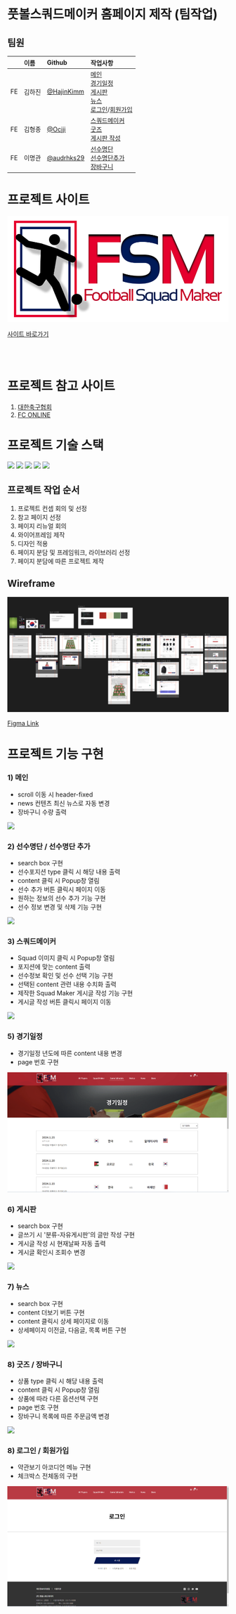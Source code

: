 # 풋볼스쿼드메이커 홈페이지 제작 (팀작업)

## 팀원

|      | 이름   | Github                                     | 작업사항                                                                                                                                                                                                                                                                                                                                                                        |
| :--- | :----- | :----------------------------------------- | :------------------------------------------------------------------------------------------------------------------------------------------------------------------------------------------------------------------------------------------------------------------------------------------------------------------------------------------------------------------------------ |
| FE   | 김하진 | [@HajinKimm](https://github.com/HajinKimm) | [메인](https://hajinkimm.github.io/TP_FSM/dist/)<br />[경기일정](https://hajinkimm.github.io/TP_FSM/dist/#/game_schedule)<br />[게시판](https://hajinkimm.github.io/TP_FSM/dist/#/notice)<br />[뉴스](https://hajinkimm.github.io/TP_FSM/dist/#/news)<br />[로그인](https://hajinkimm.github.io/TP_FSM/dist/#/login)/[회원가입](https://hajinkimm.github.io/TP_FSM/dist/#/join) |
| FE   | 김형종 | [@Ocjji](https://github.com/Ocjji)         | [스쿼드메이커](https://hajinkimm.github.io/TP_FSM/dist/#/squad)<br />[굿즈](https://hajinkimm.github.io/TP_FSM/dist/#/store)<br />[게시판 작성](https://hajinkimm.github.io/TP_FSM/dist/#/notice/writing/squad)                                                                                                                                                                 |
| FE   | 이명관 | [@audrhks29](https://github.com/audrhks29) | [선수명단](https://hajinkimm.github.io/TP_FSM/dist/#/playerInfo)<br />[선수명단추가](https://hajinkimm.github.io/TP_FSM/dist/#/addPlayer)<br />[장바구니](https://hajinkimm.github.io/TP_FSM/dist/#/cart)                                                                                                                                                                       |



# 프로젝트 사이트

<a href="https://hajinkimm.github.io/TP_FSM/dist/" target="_blank"><img src="./public/images/visual/logo.png"></a>

[사이트 바로가기](https://hajinkimm.github.io/TP_FSM/dist/)

<br>
<br>

# 프로젝트 참고 사이트

1. [대한축구협회](https://www.kfa.or.kr)
2. [FC ONLINE](https://fconline.nexon.com/datacenter/squadmaker)

# 프로젝트 기술 스택

<img src="https://img.shields.io/badge/Vite-646CFF?style=flat-square&logo=vite&logoColor=white"> <img src="https://img.shields.io/badge/React-61DAFB?style=flat-square&logo=react&logoColor=black"> <img src="https://img.shields.io/badge/JavaScript-F7DF1E?style=flat-square&logo=javascript&logoColor=black"> <img src="https://img.shields.io/badge/Redux-764ABC?style=flat-square&logo=Redux&logoColor=white"> <img src="https://img.shields.io/badge/styled_components-DB7093?style=flat-square&logo=styledcomponents&logoColor=white">


## 프로젝트 작업 순서
1. 프로젝트 컨셉 회의 및 선정
2. 참고 페이지 선정
3. 페이지 리뉴얼 회의
4. 와이어프레임 제작
5. 디자인 적용
6. 페이지 분담 및 프레임워크, 라이브러리 선정
7. 페이지 분담에 따른 프로젝트 제작

## Wireframe
<img src="./mdImages/frame.png">

[Figma Link](https://www.figma.com/file/lipd6EeDegBbtLATWUcWjm/Player-Squad?type=design&node-id=0-1&mode=design) 

# 프로젝트 기능 구현

### 1) 메인

* scroll 이동 시 header-fixed
* news 컨텐츠 최신 뉴스로 자동 변경
* 장바구니 수량 출력
<img src="./mdImages/main.gif">

### 2) 선수명단 / 선수명단 추가

* search box 구현
* 선수포지션 type 클릭 시 해당 내용 출력
* content 클릭 시 Popup창 열림
* 선수 추가 버튼 클릭시 페이지 이동
* 원하는 정보의 선수 추가 기능 구현
* 선수 정보 변경 및 삭제 기능 구현
<img src="./mdImages/player.gif">

### 3) 스쿼드메이커

* Squad 이미지 클릭 시 Popup창 열림
* 포지션에 맞는 content 출력
* 선수정보 확인 및 선수 선택 기능 구현
* 선택된 content 관련 내용 수치화 출력
* 제작한 Squad Maker 게시글 작성 기능 구현
* 게시글 작성 버튼 클릭시 페이지 이동
<img src="./mdImages/squad.gif">

### 5) 경기일정

* 경기일정 년도에 따른 content 내용 변경
* page 번호 구현
<img src="./mdImages/schedule.gif">

### 6) 게시판

* search box 구현
* 글쓰기 시 '분류-자유게시판'의 글만 작성 구현
* 게시글 작성 시 현재날짜 자동 출력
* 게시글 확인시 조회수 변경
<img src="./mdImages/notice.gif">

### 7) 뉴스

* search box 구현
* content 더보기 버튼 구현
* content 클릭시 상세 페이지로 이동
* 상세페이지 이전글, 다음글, 목록 버튼 구현
<img src="./mdImages/news.gif">

### 8) 굿즈 / 장바구니

* 상품 type 클릭 시 해당 내용 출력
* content 클릭 시 Popup창 열림
* 상품에 따라 다른 옵션선택 구현
* page 번호 구현
* 장바구니 목록에 따른 주문금액 변경
<img src="./mdImages/store.gif">

### 8) 로그인 / 회원가입

* 약관보기 아코디언 메뉴 구현
* 체크박스 전체동의 구현
<img src="./mdImages/login.gif">
